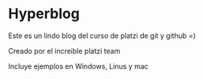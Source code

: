 # Hyperblog
Este es un lindo blog del curso de platzi de git y github =)



Creado por el increible platzi team

Incluye ejemplos en Windows, Linus y mac
